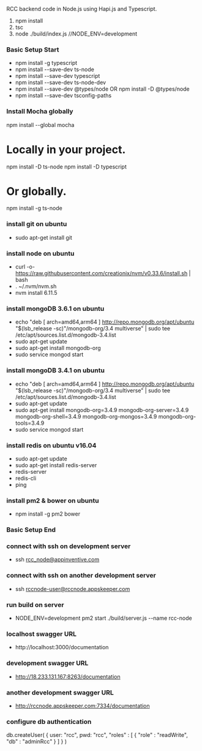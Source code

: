 RCC backend code in Node.js using Hapi.js and Typescript.

1. npm install
2. tsc
3. node ./build/index.js //NODE_ENV=development

### Basic Setup Start ###
* npm install -g typescript
* npm install --save-dev ts-node
* npm install --save-dev typescript
* npm install --save-dev ts-node-dev
* npm install --save-dev @types/node OR npm install -D @types/node
* npm install --save-dev tsconfig-paths

### Install Mocha globally ###
npm install --global mocha

# Locally in your project. 
npm install -D ts-node
npm install -D typescript
 
# Or globally. 
npm install -g ts-node

### install git on ubuntu ###
* sudo apt-get install git

### install node on ubuntu ###
* curl -o- https://raw.githubusercontent.com/creationix/nvm/v0.33.6/install.sh | bash
* . ~/.nvm/nvm.sh
* nvm install 6.11.5


### install mongoDB 3.6.1 on ubuntu ###
* echo "deb [ arch=amd64,arm64 ] http://repo.mongodb.org/apt/ubuntu "$(lsb_release -sc)"/mongodb-org/3.4 multiverse" | sudo tee /etc/apt/sources.list.d/mongodb-3.4.list
* sudo apt-get update
* sudo apt-get install mongodb-org
* sudo service mongod start

### install mongoDB 3.4.1 on ubuntu ###
* echo "deb [ arch=amd64,arm64 ] http://repo.mongodb.org/apt/ubuntu "$(lsb_release -sc)"/mongodb-org/3.4 multiverse" | sudo tee /etc/apt/sources.list.d/mongodb-3.4.list
* sudo apt-get update
* sudo apt-get install mongodb-org=3.4.9 mongodb-org-server=3.4.9 mongodb-org-shell=3.4.9 mongodb-org-mongos=3.4.9 mongodb-org-tools=3.4.9
* sudo service mongod start

### install redis on ubuntu v16.04 ###
* sudo apt-get update
* sudo apt-get install redis-server
* redis-server
* redis-cli
* ping

### install pm2 & bower on ubuntu ###
* npm install -g pm2 bower

### Basic Setup End ###

### connect with ssh on development server ###
* ssh rcc_node@appinventive.com

### connect with ssh on another development server ###
* ssh rccnode-user@rccnode.appskeeper.com

### run build on server ###
* NODE_ENV=development pm2 start ./build/server.js --name rcc-node

### localhost swagger URL ###
* http://localhost:3000/documentation

### development swagger URL ###
* http://18.233.131.167:8263/documentation

### another development swagger URL ###
* http://rccnode.appskeeper.com:7334/documentation

### configure db authentication ###
db.createUser(
   {
     user: "rcc",
     pwd: "rcc",
     "roles" : [ 
        {
            "role" : "readWrite",
            "db" : "adminRcc"
        }
    ]
   }
)